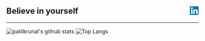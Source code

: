 ## Believe in yourself <a href="https://www.linkedin.com/in/patilkrunal/" target="_blank" rel="nofollow"><img align="right" width="23rem" src="https://github.com/gisabernardess/gisabernardess/blob/master/assets/linkedin.png?raw=true" alt="LinkedIn: @patilkrunal"/></a>

---

![patilkrunal's github stats](https://github-readme-stats.vercel.app/api?username=patilkrunal&count_private=true&show_icons=true&hide=issues&theme=radical&include_all_commits=true)
![Top Langs](https://github-readme-stats.vercel.app/api/top-langs/?username=patilkrunal&hide=TeX&layout=compact&count_private=true&theme=radical)
